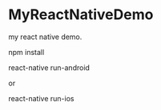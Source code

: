 # MyReactNativeDemo

my react native demo.

npm install

react-native run-android

or 

react-native run-ios
